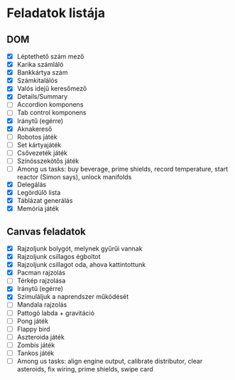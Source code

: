# Feladatok listája

## DOM

- [x] Léptethető szám mező
- [x] Karika számláló
- [x] Bankkártya szám
- [x] Számkitalálós
- [x] Valós idejű keresőmező
- [x] Details/Summary
- [ ] Accordion komponens
- [ ] Tab control komponens
- [x] Iránytű (egérre)
- [x] Aknakereső
- [ ] Robotos játék
- [ ] Set kártyajáték
- [ ] Csővezeték játék
- [ ] Színösszekötős játék
- [ ] Among us tasks: buy beverage, prime shields, record temperature, start reactor (Simon says), unlock manifolds
- [x] Delegálás
- [x] Legördülő lista
- [x] Táblázat generálás
- [x] Memória játék

## Canvas feladatok

- [x] Rajzoljunk bolygót, melynek gyűrűi vannak
- [x] Rajzoljunk csillagos égboltot
- [x] Rajzoljunk csillagot oda, ahova kattintottunk
- [x] Pacman rajzolás
- [ ] Térkép rajzolása
- [x] Iránytű (egérre)
- [x] Szimuláljuk a naprendszer működését
- [ ] Mandala rajzolás
- [ ] Pattogó labda + gravitáció
- [ ] Pong játék
- [ ] Flappy bird
- [ ] Aszteroida játék
- [ ] Zombis játék
- [ ] Tankos játék
- [ ] Among us tasks: align engine output, calibrate distributor, clear asteroids, fix wiring, prime shields, swipe card
